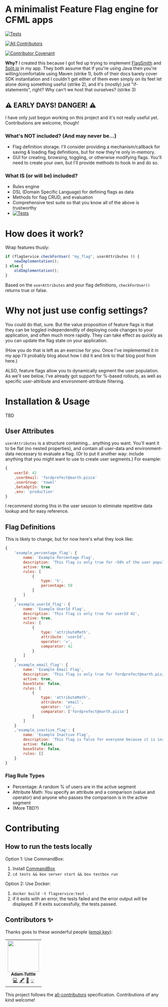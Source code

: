 # A minimalist Feature Flag engine for CFML apps
[![Tests](https://github.com/atuttle/cfml-feature-flags/actions/workflows/main_tests.yml/badge.svg)](https://github.com/atuttle/cfml-feature-flags/actions/workflows/main_tests.yml)
<!-- ALL-CONTRIBUTORS-BADGE:START - Do not remove or modify this section -->
[![All Contributors](https://img.shields.io/badge/all_contributors-1-orange.svg?style=flat-square)](#contributors-)
<!-- ALL-CONTRIBUTORS-BADGE:END -->
[![Contributor Covenant](https://img.shields.io/badge/Contributor%20Covenant-2.0-4baaaa.svg)](CODE_OF_CONDUCT.md)

**Why?** I created this because I got fed up trying to implement [FlagSmith](https://flagsmith.com) and [Split.io](https://www.split.io) in my app. They both assume that if you're using Java then you're willing/comfortable using Maven (strike 1), both of their docs barely cover SDK instantiation and I couldn't get either of them even simply on its feet let alone doing something useful (strike 2), and it's (mostly) just "if-statements", right? Why can't we host that ourselves? (strike 3)

## ⚠️ EARLY DAYS! DANGER! ⚠️


I have only just begun working on this project and it's not really useful yet. Contributions are welcome, though!

### What's NOT included? (And may never be...)

- Flag definition storage. I'll consider providing a mechanism/callback for saving & loading flag definitions, but for now they're only in-memory.
- GUI for creating, browsing, toggling, or otherwise modifying flags. You'll need to create your own, but I'll provide methods to hook in and do so.

### What IS (or will be) included?

- Rules engine
- DSL (Domain Specific Language) for defining flags as data
- Methods for flag CRUD, and evaluation
- Comprehensive test suite so that you know all of the above is trustworthy
- [![Tests](https://github.com/atuttle/cfml-feature-flags/actions/workflows/main_tests.yml/badge.svg)](https://github.com/atuttle/cfml-feature-flags/actions/workflows/main_tests.yml)

# How does it work?

Wrap features thusly:

```js
if (flagService.checkForUser( "my_flag", userAttributes )) {
	newImplementation();
} else {
	oldImplementation();
}
```

Based on the `userAttributes` and your flag definitions, `checkForUser()` returns true or false.

# Why not just use config settings?

You could do that, sure. But the value proposition of feature flags is that they can be toggled independendtly of deploying code changes to your application, and often much more rapidly. They can take effect as quickly as you can update the flag state on your application.

(How you do that is left as an exercise for you. Once I've implemented it in my app I'll probably blog about how I did it and link to that blog post from here.)

ALSO, feature flags allow you to dynamically segment the user population. As we'll see below, I've already got support for %-based rollouts, as well as specific user-attribute and environment-attribute filtering.

# Installation & Usage

TBD

## User Attributes

`userAttributes` is a structure containing... anything you want. You'll want it to be flat (no nested properties), and contain all user-data and environment-data necessary to evaluate a flag. (Or to put it another way: include anything that you might want to use to create user segments.) For example:

```js
{
	userId: 42
	,userEmail: 'fordprefect@earth.pizza'
	,userGroup: 'towel'
	,betaOptIn: true
	,env: 'production'
}
```

I recommend storing this in the user session to eliminate repetitive data lookup and for easy reference.

## Flag Definitions

This is likely to change, but for now here's what they look like:

```js
{
	'example_percentage_flag': {
		name: 'Example Percentage Flag',
		description: 'This flag is only true for ~50% of the user population',
		active: true,
		rules: [
			{
				type: '%',
				percentage: 50
			}
		]
	}
	,'example_userId_flag': {
		name: 'Example UserId Flag',
		description: 'This flag is only true for userId 42',
		active: true,
		rules: [
			{
				type: 'attributeMath',
				attribute: 'userId',
				operator: '=',
				comparator: 42
			}
		]
	}
	,'example_email_flag': {
		name: 'Example Email Flag',
		description: 'This flag is only true for fordprefect@earth.pizza',
		active: true,
		baseState: false,
		rules: [
			{
				type: 'attributeMath',
				attribute: 'email',
				operator: 'in',
				comparator: ['fordprefect@earth.pizza']
			}
		]
	}
	,'example_inactive_flag': {
		name: 'Example Inactive Flag',
		description: 'This flag is false for everyone because it is inactive',
		active: false,
		baseState: false,
		rules: []
	}
}
```

### Flag Rule Types

- Percentage: A random % of users are in the active segment
- Attribute Math: You specify an attribute and a comparison (value and operator) and anyone who passes the comparison is in the active segment
- (More TBD?)

# Contributing

## How to run the tests locally

Option 1: Use CommandBox:

1. Install [CommandBox](https://www.ortussolutions.com/products/commandbox)
2. `cd tests && box server start && box testbox run`

Option 2: Use Docker:

1. `docker build -t flagservice:test .`
2. if it exits with an error, the tests failed and the error output will be displayed. If it exits successfully, the tests passed.

## Contributors ✨

Thanks goes to these wonderful people ([emoji key](https://allcontributors.org/docs/en/emoji-key)):

<!-- ALL-CONTRIBUTORS-LIST:START - Do not remove or modify this section -->
<!-- prettier-ignore-start -->
<!-- markdownlint-disable -->
<table>
  <tr>
    <td align="center"><a href="http://adamtuttle.codes"><img src="https://avatars.githubusercontent.com/u/46990?v=4?s=100" width="100px;" alt=""/><br /><sub><b>Adam Tuttle</b></sub></a><br /><a href="https://github.com/atuttle/cfml-feature-flags/commits?author=atuttle" title="Code">💻</a> <a href="#content-atuttle" title="Content">🖋</a> <a href="https://github.com/atuttle/cfml-feature-flags/commits?author=atuttle" title="Documentation">📖</a> <a href="#example-atuttle" title="Examples">💡</a></td>
  </tr>
</table>

<!-- markdownlint-restore -->
<!-- prettier-ignore-end -->

<!-- ALL-CONTRIBUTORS-LIST:END -->

This project follows the [all-contributors](https://github.com/all-contributors/all-contributors) specification. Contributions of any kind welcome!
